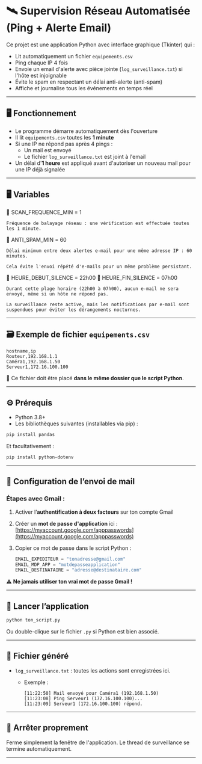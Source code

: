 # 🛰️ Supervision Réseau Automatisée (Ping + Alerte Email)

Ce projet est une application Python avec interface graphique (Tkinter) qui :

- Lit automatiquement un fichier `equipements.csv`
- Ping chaque IP 4 fois
- Envoie un email d'alerte avec pièce jointe (`log_surveillance.txt`) si l'hôte est injoignable
- Évite le spam en respectant un délai anti-alerte (anti-spam)
- Affiche et journalise tous les événements en temps réel

---

## 🖥️ Fonctionnement

- Le programme démarre automatiquement dès l'ouverture
- Il lit `equipements.csv` toutes les **1 minute**
- Si une IP ne répond pas après 4 pings :
  - Un mail est envoyé
  - Le fichier `log_surveillance.txt` est joint à l'email
- Un délai d'**1 heure** est appliqué avant d'autoriser un nouveau mail pour une IP déjà signalée


---
## 🖥️ Variables
🔁 SCAN_FREQUENCE_MIN = 1

    Fréquence de balayage réseau : une vérification est effectuée toutes les 1 minute.

🚫 ANTI_SPAM_MIN = 60

    Délai minimum entre deux alertes e-mail pour une même adresse IP : 60 minutes.

    Cela évite l'envoi répété d'e-mails pour un même problème persistant.

🌙 HEURE_DEBUT_SILENCE = 22h00
🌅 HEURE_FIN_SILENCE = 07h00

    Durant cette plage horaire (22h00 à 07h00), aucun e-mail ne sera envoyé, même si un hôte ne répond pas.

    La surveillance reste active, mais les notifications par e-mail sont suspendues pour éviter les dérangements nocturnes.

---

## 🗃️ Exemple de fichier `equipements.csv`

```csv
hostname,ip
Routeur,192.168.1.1
Caméra1,192.168.1.50
Serveur1,172.16.100.100
````

📝 Ce fichier doit être placé **dans le même dossier que le script Python**.

---

## ⚙️ Prérequis

* Python 3.8+
* Les bibliothèques suivantes (installables via pip) :

```bash
pip install pandas
```

Et facultativement :

```bash
pip install python-dotenv
```

---

## 🔐 Configuration de l’envoi de mail

### Étapes avec Gmail :

1. Activer l’**authentification à deux facteurs** sur ton compte Gmail
2. Créer un **mot de passe d'application** ici : [https://myaccount.google.com/apppasswords](https://myaccount.google.com/apppasswords)
3. Copier ce mot de passe dans le script Python :

   ```python
   EMAIL_EXPEDITEUR = "tonadresse@gmail.com"
   EMAIL_MDP_APP = "motdepasseapplication"
   EMAIL_DESTINATAIRE = "adresse@destinataire.com"
   ```

⚠️ **Ne jamais utiliser ton vrai mot de passe Gmail !**

---

## 🚀 Lancer l’application

```bash
python ton_script.py
```

Ou double-clique sur le fichier `.py` si Python est bien associé.

---

## 📁 Fichier généré

* `log_surveillance.txt` : toutes les actions sont enregistrées ici.

  * Exemple :

    ```
    [11:22:50] Mail envoyé pour Caméra1 (192.168.1.50)
    [11:23:08] Ping Serveur1 (172.16.100.100)...
    [11:23:09] Serveur1 (172.16.100.100) répond.
    ```

---

## 🛑 Arrêter proprement

Ferme simplement la fenêtre de l'application. Le thread de surveillance se termine automatiquement.

---
